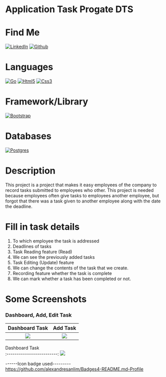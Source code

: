 # Application Task Progate DTS

# Find Me

[![LinkedIn](https://img.shields.io/badge/LinkedIn-0077B5?style=for-the-badge&logo=linkedin&logoColor=white)](https://www.linkedin.com/in/suharyadi-3423a3193/)
[![Github](https://img.shields.io/badge/GitHub-100000?style=for-the-badge&logo=github&logoColor=white)](https://github.com/suharyadi2112)

# Languages

[![Go](https://img.shields.io/badge/Go-00ADD8?style=for-the-badge&logo=go&logoColor=white)](https://go.dev/)
[![Html5](https://img.shields.io/badge/HTML5-E34F26?style=for-the-badge&logo=html5&logoColor=white)](https://developer.mozilla.org/en-US/docs/Web/HTML)
[![Css3](https://img.shields.io/badge/CSS3-1572B6?style=for-the-badge&logo=css3&logoColor=white)](https://developer.mozilla.org/en-US/docs/Web/CSS)

# Framework/Library

[![Bootstrap](https://img.shields.io/badge/bootstrap-%23563D7C.svg?style=for-the-badge&logo=bootstrap&logoColor=white)](https://getbootstrap.com/)

# Databases

[![Postgres](https://img.shields.io/badge/PostgreSQL-316192?style=for-the-badge&logo=postgresql&logoColor=white)](https://www.postgresql.org/)

# Description

This project is a project that makes it easy
employees of the company to record tasks submitted to employees who
other. This project is needed because employees often give tasks to employees
another employee, but forgot that there was a task given to another employee along with the date
the deadline.
  
# Fill in task details

<ol>
  <li>To which employee the task is addressed</li>
  <li>Deadlines of tasks</li>
  <li>Task Reading feature (Read)</li>
  <li>We can see the previously added tasks</li>
  <li>Task Editing (Update) feature</li>
  <li>We can change the contents of the task that we create.</li>
  <li>Recording feature whether the task is complete</li>
  <li>We can mark whether a task has been completed or not.</li>
</ol>

# Some Screenshots

<h3>Dashboard, Add, Edit Task</h3>

Dashboard Task             |  Add Task
:-------------------------:|:-------------------------:
<img src="https://user-images.githubusercontent.com/105489642/183814410-a2773d1e-4681-4078-9e42-db1f6b308459.jpg"> |  <img src="https://user-images.githubusercontent.com/105489642/183814715-fe620ed3-0c09-4eea-9392-24b7a0665768.jpg"> 
Dashboard Task             
:-------------------------:
<img src="https://user-images.githubusercontent.com/105489642/183814721-dffb0568-98ee-416b-94e7-65da9d3e21b3.jpg">

------Icon badge used---------<br>
https://github.com/alexandresanlim/Badges4-README.md-Profile
